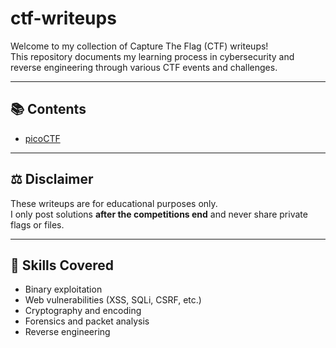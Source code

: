 # ctf-writeups


Welcome to my collection of Capture The Flag (CTF) writeups!  
This repository documents my learning process in cybersecurity and reverse engineering through various CTF events and challenges.

---

## 📚 Contents
- [picoCTF](./picoCTF)

---

## ⚖️ Disclaimer
These writeups are for educational purposes only.  
I only post solutions **after the competitions end** and never share private flags or files.

---

## 🧩 Skills Covered
- Binary exploitation
- Web vulnerabilities (XSS, SQLi, CSRF, etc.)
- Cryptography and encoding
- Forensics and packet analysis
- Reverse engineering
